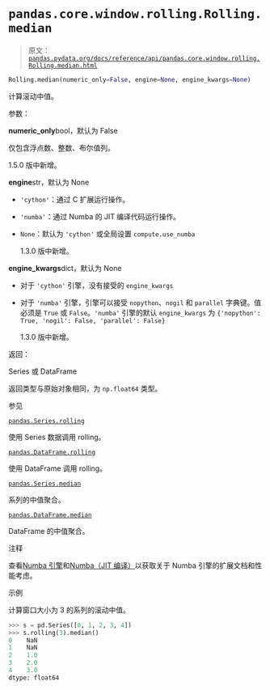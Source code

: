# `pandas.core.window.rolling.Rolling.median`

> 原文：[`pandas.pydata.org/docs/reference/api/pandas.core.window.rolling.Rolling.median.html`](https://pandas.pydata.org/docs/reference/api/pandas.core.window.rolling.Rolling.median.html)

```py
Rolling.median(numeric_only=False, engine=None, engine_kwargs=None)
```

计算滚动中值。

参数：

**numeric_only**bool，默认为 False

仅包含浮点数、整数、布尔值列。

1.5.0 版中新增。

**engine**str，默认为 None

+   `'cython'`：通过 C 扩展运行操作。

+   `'numba'`：通过 Numba 的 JIT 编译代码运行操作。

+   `None`：默认为 `'cython'` 或全局设置 `compute.use_numba`

    1.3.0 版中新增。

**engine_kwargs**dict，默认为 None

+   对于 `'cython'` 引擎，没有接受的 `engine_kwargs`

+   对于 `'numba'` 引擎，引擎可以接受 `nopython`、`nogil` 和 `parallel` 字典键。值必须是 `True` 或 `False`。`'numba'` 引擎的默认 `engine_kwargs` 为 `{'nopython': True, 'nogil': False, 'parallel': False}`

    1.3.0 版中新增。

返回：

Series 或 DataFrame

返回类型与原始对象相同，为 `np.float64` 类型。

参见

[`pandas.Series.rolling`](https://pandas.pydata.org/docs/reference/api/pandas.Series.rolling.html#pandas.Series.rolling "pandas.Series.rolling")

使用 Series 数据调用 rolling。

[`pandas.DataFrame.rolling`](https://pandas.pydata.org/docs/reference/api/pandas.DataFrame.rolling.html#pandas.DataFrame.rolling "pandas.DataFrame.rolling")

使用 DataFrame 调用 rolling。

[`pandas.Series.median`](https://pandas.pydata.org/docs/reference/api/pandas.Series.median.html#pandas.Series.median "pandas.Series.median")

系列的中值聚合。

[`pandas.DataFrame.median`](https://pandas.pydata.org/docs/reference/api/pandas.DataFrame.median.html#pandas.DataFrame.median "pandas.DataFrame.median")

DataFrame 的中值聚合。

注释

查看[Numba 引擎](https://pandas.pydata.org/docs/reference/window.html#window-numba-engine)和[Numba（JIT 编译）](https://pandas.pydata.org/docs/reference/enhancingperf.html#enhancingperf-numba)以获取关于 Numba 引擎的扩展文档和性能考虑。

示例

计算窗口大小为 3 的系列的滚动中值。

```py
>>> s = pd.Series([0, 1, 2, 3, 4])
>>> s.rolling(3).median()
0    NaN
1    NaN
2    1.0
3    2.0
4    3.0
dtype: float64 
```
